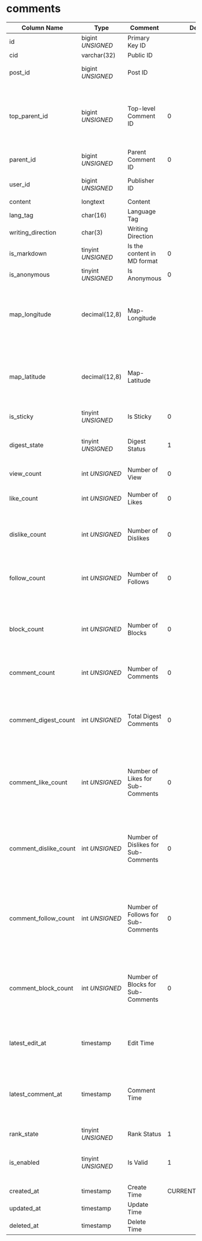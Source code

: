 # comments

| Column Name | Type | Comment | Default | Null | Remark |
| --- | --- | --- | --- | --- | --- |
| id | bigint *UNSIGNED* | Primary Key ID | | NO | Auto-increment |
| cid | varchar(32) | Public ID |  | NO | **Unique** |
| post_id | bigint *UNSIGNED* | Post ID |  | NO | Related field [posts->id](posts.md) |
| top_parent_id | bigint *UNSIGNED* | Top-level Comment ID | 0 | NO | Belongs to which comment, 0 means not belonging to any comment |
| parent_id | bigint *UNSIGNED* | Parent Comment ID | 0 | NO | 0 means a first-level comment |
| user_id | bigint *UNSIGNED* | Publisher ID |  | NO | Related field [users->id](../users/users.md) |
| content | longtext | Content |  | YES |  |
| lang_tag | char(16) | Language Tag |  | YES |  |
| writing_direction | char(3) | Writing Direction |  | YES |  |
| is_markdown | tinyint *UNSIGNED* | Is the content in MD format | 0 | NO | 0.No / 1.Yes |
| is_anonymous | tinyint *UNSIGNED* | Is Anonymous | 0 | NO | 0.No / 1.Yes |
| map_longitude | decimal(12,8) | Map-Longitude |  | YES | Float, range -180~180, negative numbers represent west longitude |
| map_latitude | decimal(12,8) | Map-Latitude |  | YES | Float, range -90~90, negative numbers represent south latitude |
| is_sticky | tinyint *UNSIGNED* | Is Sticky | 0 | NO |  0.No / 1.Yes |
| digest_state | tinyint *UNSIGNED* | Digest Status | 1 | NO |  1.No / 2.General Digest / 3.Premium Digest |
| view_count | int *UNSIGNED* | Number of View | 0 | NO |  |
| like_count | int *UNSIGNED* | Number of Likes | 0 | NO | Number of users who liked this comment |
| dislike_count | int *UNSIGNED* | Number of Dislikes | 0 | NO | Number of users who disliked this comment |
| follow_count | int *UNSIGNED* | Number of Follows | 0 | NO | Number of users who followed (collected) this comment |
| block_count | int *UNSIGNED* | Number of Blocks | 0 | NO | Number of users who blocked (not interested) this comment |
| comment_count | int *UNSIGNED* | Number of Comments | 0 | NO | Number of replies to this comment |
| comment_digest_count | int *UNSIGNED* | Total Digest Comments | 0 | NO | Total number of digest comments in response to this comment |
| comment_like_count | int *UNSIGNED* | Number of Likes for Sub-Comments | 0 | NO | Total number of likes for all comments in response to this comment |
| comment_dislike_count | int *UNSIGNED* | Number of Dislikes for Sub-Comments | 0 | NO | Total number of dislikes for all comments in response to this comment |
| comment_follow_count | int *UNSIGNED* | Number of Follows for Sub-Comments | 0 | NO | Total number of follows for all comments in response to this comment |
| comment_block_count | int *UNSIGNED* | Number of Blocks for Sub-Comments | 0 | NO | Total number of blocks for all comments in response to this comment |
| latest_edit_at | timestamp | Edit Time |  | YES | If editable after publish, record edit time here |
| latest_comment_at | timestamp | Comment Time |  | YES | Time of the latest comment<br>When a user replies to this comment |
| rank_state | tinyint *UNSIGNED* | Rank Status | 1 | NO | 1.Not set |
| is_enabled | tinyint *UNSIGNED* | Is Valid | 1 | NO | 0.Invalid (visible only to yourself) / 1.Valid |
| created_at | timestamp | Create Time | CURRENT_TIMESTAMP | NO | Publish time |
| updated_at | timestamp | Update Time |  | YES |  |
| deleted_at | timestamp | Delete Time |  | YES |  |
